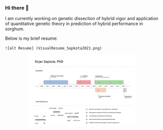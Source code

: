 ### Hi there 👋

I am currently working on genetic dissection of hybrid vigor and application of quantitative genetic theory in prediction of hybrid performance in sorghum.

Below is my brief resume:

`![alt Resume] (VisualResume_Sapkota2021.png)`

<p align="center">
  <img src="VisualResume_Sapkota2021.png" width="350" title="hover text">
</p>

<!--
**sirjansapkota/sirjansapkota** is a ✨ _special_ ✨ repository because its `README.md` (this file) appears on your GitHub profile.

Here are some ideas to get you started:

- 🔭 I’m currently working on ...
- 🌱 I’m currently learning ...
- 👯 I’m looking to collaborate on ...
- 🤔 I’m looking for help with ...
- 💬 Ask me about ...
- 📫 How to reach me: ...
- 😄 Pronouns: ...
- ⚡ Fun fact: ...
-->
